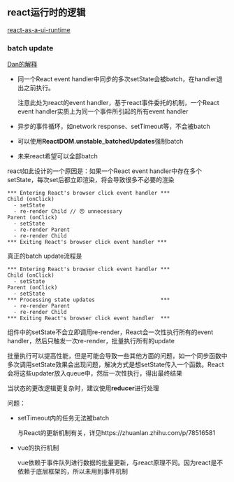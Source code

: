 ## react运行时的逻辑

[react-as-a-ui-runtime](https://overreacted.io/react-as-a-ui-runtime/)

### batch update

[Dan的解释](https://github.com/facebook/react/issues/10231)
* 同一个React event handler中同步的多次setState会被batch，在handler退出之前执行。
    
    注意此处为react的event handler，基于react事件委托的机制，一个React event handler实质上为同一个事件所引起的所有event handler

* 异步的事件循环，如network response、setTimeout等，不会被batch
* 可以使用**ReactDOM.unstable_batchedUpdates**强制batch
* 未来react希望可以全部batch

react如此设计的一个原因是：如果一个React event handler中存在多个setState，每次set后都立即渲染，将会导致很多不必要的渲染

```
*** Entering React's browser click event handler ***
Child (onClick)
  - setState
  - re-render Child // 😞 unnecessary
Parent (onClick)
  - setState
  - re-render Parent
  - re-render Child
*** Exiting React's browser click event handler ***
```

真正的batch update流程是

```
*** Entering React's browser click event handler ***
Child (onClick)
  - setState
Parent (onClick)
  - setState
*** Processing state updates                     ***
  - re-render Parent
  - re-render Child
*** Exiting React's browser click event handler  ***
```

组件中的setState不会立即调用re-render，React会一次性执行所有的event handler，然后只触发一次re-render，批量执行所有的update

批量执行可以提高性能，但是可能会导致一些其他方面的问题，如一个同步函数中多次调用setState效果会出现问题，解决方式是想setState传入一个函数。React会将这些updater放入queue中，然后一次性执行，得出最终结果

当状态的更改逻辑更复杂时，建议使用**reducer**进行处理

问题：
* setTimeout内的任务无法被batch

    与React的更新机制有关，详见https://zhuanlan.zhihu.com/p/78516581

* vue的执行机制

	vue依赖于事件队列进行数据的批量更新，与react原理不同。因为react是不依赖于底层框架的，所以未用到事件机制
